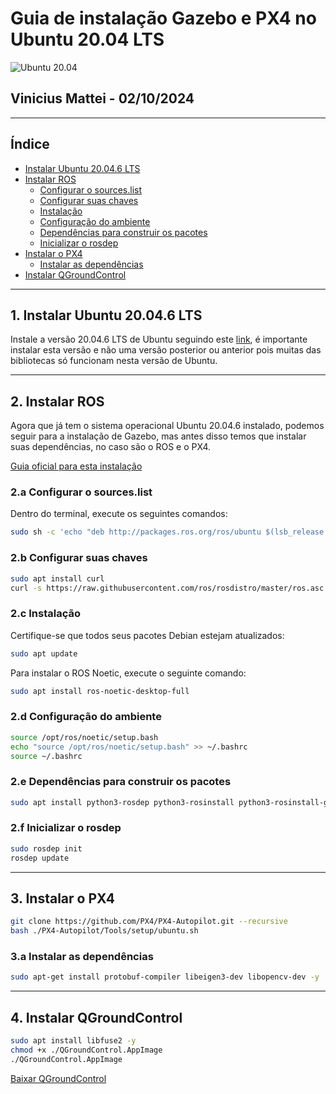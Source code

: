 # Guia de instalação Gazebo e PX4 no Ubuntu 20.04 LTS

![Ubuntu 20.04](https://res.cloudinary.com/canonical/image/fetch/f_auto,q_auto,fl_sanitize,c_fill,w_1280,h_768/https://ubuntu.com/wp-content/uploads/a728/2020-04-23-13.05.21.jpg)

## Vinicius Mattei - 02/10/2024

---

## Índice

- [Instalar Ubuntu 20.04.6 LTS](#instalar-ubuntu-20046-lts)
- [Instalar ROS](#instalar-ros)
  - [Configurar o sources.list](#configurar-o-sourceslist)
  - [Configurar suas chaves](#configurar-suas-chaves)
  - [Instalação](#instalacao)
  - [Configuração do ambiente](#configuracao-do-ambiente)
  - [Dependências para construir os pacotes](#dependencias-para-construir-os-pacotes)
  - [Inicializar o rosdep](#inicializar-o-rosdep)
- [Instalar o PX4](#instalar-o-px4)
  - [Instalar as dependências](#instalar-as-dependencias)
- [Instalar QGroundControl](#instalar-qgroundcontrol)

---

## 1. Instalar Ubuntu 20.04.6 LTS

Instale a versão 20.04.6 LTS de Ubuntu seguindo este [link](https://releases.ubuntu.com/focal/), é importante instalar esta versão e não uma versão posterior ou anterior pois muitas das bibliotecas só funcionam nesta versão de Ubuntu.

---

## 2. Instalar ROS

Agora que já tem o sistema operacional Ubuntu 20.04.6 instalado, podemos seguir para a instalação de Gazebo, mas antes disso temos que instalar suas dependências, no caso são o ROS e o PX4.

[Guia oficial para esta instalação](<https://docs.px4.io/main/en/ros/mavros_installation.html#ros-noetic-(ubuntu-22.04)>)

### 2.a Configurar o sources.list

Dentro do terminal, execute os seguintes comandos:

```bash
sudo sh -c 'echo "deb http://packages.ros.org/ros/ubuntu $(lsb_release -sc) main" > /etc/apt/sources.list.d/ros-latest.list'
```

### 2.b Configurar suas chaves

```bash
sudo apt install curl
curl -s https://raw.githubusercontent.com/ros/rosdistro/master/ros.asc | sudo apt-key add -
```

### 2.c Instalação

Certifique-se que todos seus pacotes Debian estejam atualizados:

```bash
sudo apt update
```

Para instalar o ROS Noetic, execute o seguinte comando:

```bash
sudo apt install ros-noetic-desktop-full
```

### 2.d Configuração do ambiente

```bash
source /opt/ros/noetic/setup.bash
echo "source /opt/ros/noetic/setup.bash" >> ~/.bashrc
source ~/.bashrc
```

### 2.e Dependências para construir os pacotes

```bash
sudo apt install python3-rosdep python3-rosinstall python3-rosinstall-generator python3-wstool build-essential
```

### 2.f Inicializar o rosdep

```bash
sudo rosdep init
rosdep update
```

---

## 3. Instalar o PX4

```bash
git clone https://github.com/PX4/PX4-Autopilot.git --recursive
bash ./PX4-Autopilot/Tools/setup/ubuntu.sh
```

### 3.a Instalar as dependências

```bash
sudo apt-get install protobuf-compiler libeigen3-dev libopencv-dev -y
```

---

## 4. Instalar QGroundControl

```bash
sudo apt install libfuse2 -y
chmod +x ./QGroundControl.AppImage
./QGroundControl.AppImage
```

[Baixar QGroundControl](https://d176tv9ibo4jno.cloudfront.net/latest/QGroundControl.AppImage)
